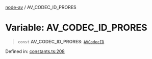 [node-av](../globals.md) / AV\_CODEC\_ID\_PRORES

# Variable: AV\_CODEC\_ID\_PRORES

> `const` **AV\_CODEC\_ID\_PRORES**: [`AVCodecID`](../type-aliases/AVCodecID.md)

Defined in: [constants.ts:208](https://github.com/seydx/av/blob/f8631fc881b394300b1479f511d55cf1c370a87f/src/constants/constants.ts#L208)
